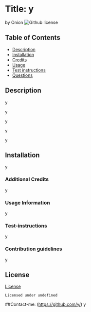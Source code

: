 # Title: y
  by Onion
  ![Github license](https://img.shields.io/badge/license-MIT-blue.svg)

## Table of Contents
* [Description](#Description)
* [Installation](#Installation)
* [Credits](#Credits)
* [Usage](#Usage)
* [Test instructions](#Test-Instructions)
* [Questions](##Contact-Me)

## Description
y

y

y

y

y


## Installation

y

### Additional Credits

y

### Usage Information

y

### Test-instructions
y

### Contribution guidelines
y

## License
[License](#license) 


    Licensed under undefined

##Contact-me: 
(https://github.com/y/)
y
